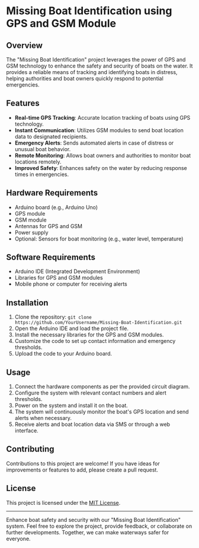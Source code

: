 # Missing Boat Identification using GPS and GSM Module

## Overview

The "Missing Boat Identification" project leverages the power of GPS and GSM technology to enhance the safety and security of boats on the water. It provides a reliable means of tracking and identifying boats in distress, helping authorities and boat owners quickly respond to potential emergencies.

## Features

- **Real-time GPS Tracking**: Accurate location tracking of boats using GPS technology.
- **Instant Communication**: Utilizes GSM modules to send boat location data to designated recipients.
- **Emergency Alerts**: Sends automated alerts in case of distress or unusual boat behavior.
- **Remote Monitoring**: Allows boat owners and authorities to monitor boat locations remotely.
- **Improved Safety**: Enhances safety on the water by reducing response times in emergencies.

## Hardware Requirements

- Arduino board (e.g., Arduino Uno)
- GPS module
- GSM module
- Antennas for GPS and GSM
- Power supply
- Optional: Sensors for boat monitoring (e.g., water level, temperature)

## Software Requirements

- Arduino IDE (Integrated Development Environment)
- Libraries for GPS and GSM modules
- Mobile phone or computer for receiving alerts

## Installation

1. Clone the repository: `git clone https://github.com/YourUsername/Missing-Boat-Identification.git`
2. Open the Arduino IDE and load the project file.
3. Install the necessary libraries for the GPS and GSM modules.
4. Customize the code to set up contact information and emergency thresholds.
5. Upload the code to your Arduino board.

## Usage

1. Connect the hardware components as per the provided circuit diagram.
2. Configure the system with relevant contact numbers and alert thresholds.
3. Power on the system and install it on the boat.
4. The system will continuously monitor the boat's GPS location and send alerts when necessary.
5. Receive alerts and boat location data via SMS or through a web interface.

## Contributing

Contributions to this project are welcome! If you have ideas for improvements or features to add, please create a pull request.

## License

This project is licensed under the [MIT License](LICENSE).

---

Enhance boat safety and security with our "Missing Boat Identification" system. Feel free to explore the project, provide feedback, or collaborate on further developments. Together, we can make waterways safer for everyone.

